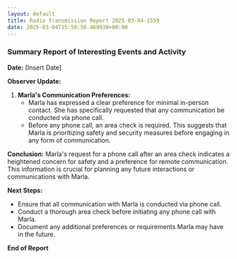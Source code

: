 ```yaml
---
layout: default
title: Radio Transmission Report 2025-03-04-1559
date: 2025-03-04T15:59:50.469930+00:00
---
```


### Summary Report of Interesting Events and Activity

**Date:** [Insert Date]

**Observer Update:**

1. **Marla's Communication Preferences:**
   - Marla has expressed a clear preference for minimal in-person contact. She has specifically requested that any communication be conducted via phone call.
   - Before any phone call, an area check is required. This suggests that Marla is prioritizing safety and security measures before engaging in any form of communication.

**Conclusion:**
Marla's request for a phone call after an area check indicates a heightened concern for safety and a preference for remote communication. This information is crucial for planning any future interactions or communications with Marla.

**Next Steps:**
- Ensure that all communication with Marla is conducted via phone call.
- Conduct a thorough area check before initiating any phone call with Marla.
- Document any additional preferences or requirements Marla may have in the future.

**End of Report**